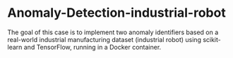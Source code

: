 # Anomaly-Detection-industrial-robot
The goal of this case is to implement two anomaly identifiers based on a real-world industrial manufacturing dataset (industrial robot) using scikit-learn and TensorFlow, running in a Docker container.
